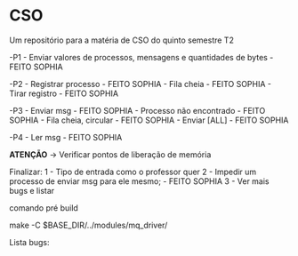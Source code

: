 # CSO
Um repositório para a matéria de CSO do quinto semestre T2

 -P1 - Enviar valores de processos, mensagens e quantidades de bytes - FEITO SOPHIA

 -P2 - Registrar processo - FEITO SOPHIA
     - Fila cheia - FEITO SOPHIA
     - Tirar registro - FEITO SOPHIA

 -P3 - Enviar msg - FEITO SOPHIA 
     - Processo não encontrado - FEITO SOPHIA
     - Fila cheia, circular - FEITO SOPHIA
     - Enviar [ALL] - FEITO SOPHIA

 -P4 - Ler msg - FEITO SOPHIA

**ATENÇÃO** -> Verificar pontos de liberação de memória

Finalizar:
    1 - Tipo de entrada como o professor quer
    2 - Impedir um processo de enviar msg para ele mesmo; - FEITO SOPHIA
    3 - Ver mais bugs e listar

comando pré build

make -C $BASE_DIR/../modules/mq_driver/


Lista bugs: